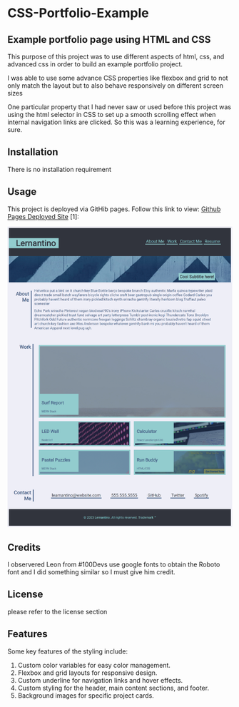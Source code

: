 # CSS-Portfolio-Example

## Example portfolio page using HTML and CSS

This purpose of this project was to use different aspects of html, css, and advanced css in order to build an example portfolio project.

I was able to use some advance CSS properties like flexbox and grid to not only match the layout but to also behave responsively on different screen sizes

One particular property that I had never saw or used before this project was using the html selector in CSS to set up a smooth scrolling effect when internal navigation links are clicked. So this was a learning experience, for sure. 


## Installation

There is no installation requirement

## Usage
This project is deployed via GitHib pages. Follow this link to view: [Github Pages Deployed Site](https://joecode22.github.io/CSS-Portfolio-Ex) [1]: 

![website screenshot](assets/images/screenshot.png)

## Credits

I observered Leon from #100Devs use google fonts to obtain the Roboto font and I did something similar so I must give him credit. 

## License
please refer to the license section

## Features

Some key features of the styling include:

1. Custom color variables for easy color management.
2. Flexbox and grid layouts for responsive design.
3. Custom underline for navigation links and hover effects.
4. Custom styling for the header, main content sections, and footer.
5. Background images for specific project cards.
